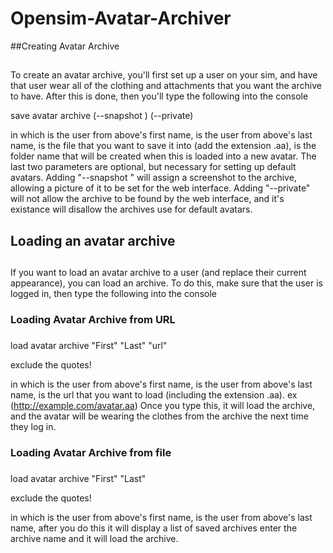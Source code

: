 # Opensim-Avatar-Archiver

##Creating Avatar Archive
##
To create an avatar archive, you'll first set up a user on your sim, and have that user wear all of 
   the clothing and attachments that you want the archive to have.
After this is done, then you'll type the following into the console

save avatar archive <First> <Last> <Filename> <FolderNameToSaveInto> (--snapshot <UUID>) (--private)

in which <First> is the user from above's first name, <Last> is the user from above's last name,
  <Filename> is the file that you want to save it into (add the extension .aa),
  <FolderNameToSaveInfo> is the folder name that will be created when this is loaded into a new
  avatar. The last two parameters are optional, but necessary for setting up default avatars.
  Adding "--snapshot <UUID>" will assign a screenshot to the archive, allowing a picture of it to be
  set for the web interface. Adding "--private" will not allow the archive to be found by the web interface,
  and it's existance will disallow the archives use for default avatars.
  
##  Loading an avatar archive
##
If you want to load an avatar archive to a user (and replace their current appearance), you can load
an archive. To do this, make sure that the user is logged in, then type the following into the console

### Loading Avatar Archive from URL
###
load avatar archive "First" "Last" "url"

exclude the quotes!

in which <First> is the user from above's first name, <Last> is the user from above's last name,
  <url> is the url that you want to load (including the extension .aa). ex (http://example.com/avatar.aa) Once you type this, 
  it will load the archive, and the avatar will be wearing the clothes from the archive the next time they log in.
  
### Loading Avatar Archive from file 
###
load avatar archive "First" "Last"

exclude the quotes!

in which <First> is the user from above's first name, <Last> is the user from above's last name,
  after you do this it will display a list of saved archives enter the archive name and it will load the archive.
